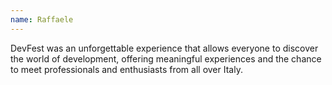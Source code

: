 ```yaml
---
name: Raffaele
---
```

DevFest was an unforgettable experience that allows everyone to discover the world of development, offering meaningful experiences and the chance to meet professionals and enthusiasts from all over Italy.
